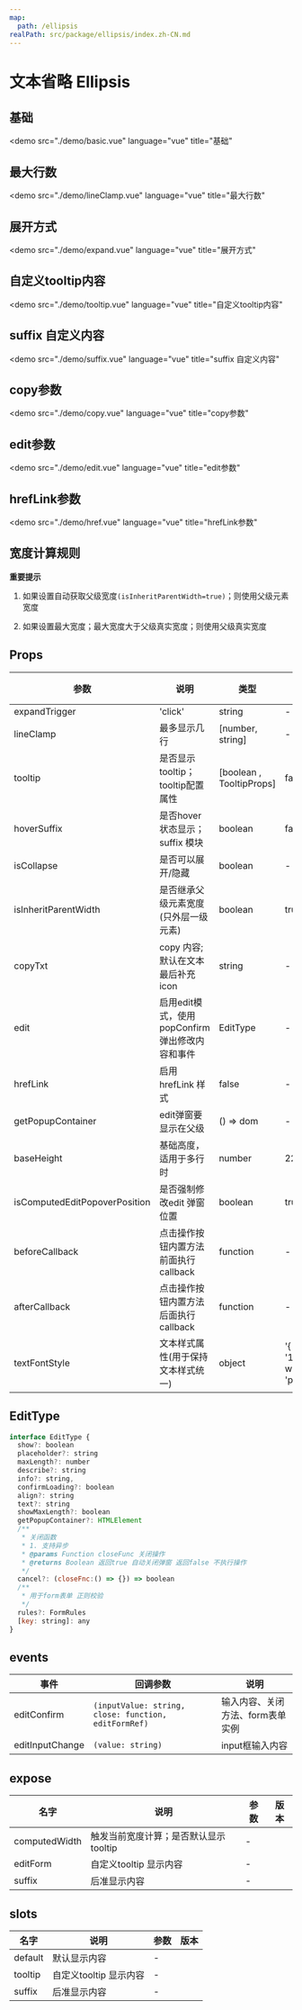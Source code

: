 ```yaml
---
map:
  path: /ellipsis
realPath: src/package/ellipsis/index.zh-CN.md
---
```


# 文本省略 Ellipsis

## 基础

<demo src="./demo/basic.vue"
  language="vue"
  title="基础"
  >
</demo>

## 最大行数

<demo src="./demo/lineClamp.vue"
  language="vue"
  title="最大行数"
  >
</demo>

## 展开方式

<demo src="./demo/expand.vue"
  language="vue"
  title="展开方式"
  >
</demo>

## 自定义tooltip内容

<demo src="./demo/tooltip.vue"
  language="vue"
  title="自定义tooltip内容"
  >
</demo>

## suffix 自定义内容

<demo src="./demo/suffix.vue"
  language="vue"
  title="suffix 自定义内容"
  >
</demo>

## copy参数

<demo src="./demo/copy.vue"
  language="vue"
  title="copy参数"
  >
</demo>

## edit参数

<demo src="./demo/edit.vue"
  language="vue"
  title="edit参数"
  >
</demo>

## hrefLink参数

<demo src="./demo/href.vue"
  language="vue"
  title="hrefLink参数"
  >
</demo>

## 宽度计算规则

**重要提示**

1. 如果设置自动获取父级宽度`(isInheritParentWidth=true)`；则使用父级元素宽度

2. 如果设置最大宽度；最大宽度大于父级真实宽度；则使用父级真实宽度

## Props

| 参数 | 说明 | 类型 | 默认值 | 版本 |
| --- | --- | --- | --- | --- |
| expandTrigger | 'click' | string | - |  |
| lineClamp | 最多显示几行 | [number, string] | - |  |
| tooltip | 是否显示tooltip；tooltip配置属性 | [boolean , TooltipProps] |  false  |  |
| hoverSuffix | 是否hover状态显示；suffix 模块 | boolean |  false  |  |
| isCollapse | 是否可以展开/隐藏 | boolean |  -  |  |
| isInheritParentWidth | 是否继承父级元素宽度(只外层一级元素) | boolean | true |  |
| copyTxt | copy 内容; 默认在文本最后补充icon| string |  -  |  |
| edit | 启用edit模式，使用popConfirm弹出修改内容和事件 | EditType |  -  |  |
| hrefLink | 启用hrefLink 样式 | false |  -  |  |
| getPopupContainer | edit弹窗要显示在父级 | () => dom |  -  |  |
| baseHeight | 基础高度，适用于多行时 | number |  22  |  |
| isComputedEditPopoverPosition | 是否强制修改edit 弹窗位置 | boolean |  true  |  |
| beforeCallback | 点击操作按钮内置方法前面执行callback | function |  -  |  |
| afterCallback | 点击操作按钮内置方法后面执行callback | function |  -  |  |
| textFontStyle | 文本样式属性(用于保持文本样式统一) | object |  '{ fontSize: '14px', whiteSpace: 'pre' }'  |  |

## EditType

```js
interface EditType {
  show?: boolean
  placeholder?: string
  maxLength?: number
  describe?: string
  info?: string,
  confirmLoading?: boolean
  align?: string
  text?: string
  showMaxLength?: boolean
  getPopupContainer?: HTMLElement
  /**
   * 关闭函数
   * 1. 支持异步
   * @params Function closeFunc 关闭操作
   * @returns Boolean 返回true 自动关闭弹窗 返回false 不执行操作
   */
  cancel?: (closeFnc:() => {}) => boolean
  /**
   * 用于form表单 正则校验
   */
  rules?: FormRules
  [key: string]: any
}
```

## events

| 事件           | 回调参数                  | 说明               |
| -------------- | ------------------------- | ------------------ |
| editConfirm          | `(inputValue: string, close: function, editFormRef)`               | 输入内容、关闭方法、form表单实例 |
| editInputChange          | `(value: string)`               | input框输入内容 |

## expose

| 名字 | 说明 | 参数 | 版本 |
| --- | --- | --- | --- |
| computedWidth | 触发当前宽度计算；是否默认显示tooltip |  -  | |
| editForm | 自定义tooltip 显示内容 |  -  | |
| suffix | 后准显示内容 |  -  | |

## slots

| 名字 | 说明 | 参数 | 版本 |
| --- | --- | --- | --- |
| default | 默认显示内容 |  -  | |
| tooltip | 自定义tooltip 显示内容 |  -  | |
| suffix | 后准显示内容 |  -  | |
